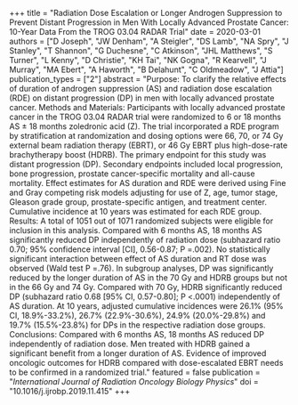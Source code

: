 +++
title = "Radiation Dose Escalation or Longer Androgen Suppression to Prevent Distant Progression in Men With Locally Advanced Prostate Cancer: 10-Year Data From the TROG 03.04 RADAR Trial"
date = 2020-03-01
authors = ["D Joseph", "JW Denham", "A Steigler", "DS Lamb", "NA Spry", "J Stanley", "T Shannon", "G Duchesne", "C Atkinson", "JHL Matthews", "S Turner", "L Kenny", "D Christie", "KH Tai", "NK Gogna", "R Kearvell", "J Murray", "MA Ebert", "A Haworth", "B Delahunt", "C Oldmeadow", "J Attia"]
publication_types = ["2"]
abstract = "Purpose: To clarify the relative effects of duration of androgen suppression (AS) and radiation dose escalation (RDE) on distant progression (DP) in men with locally advanced prostate cancer. Methods and Materials: Participants with locally advanced prostate cancer in the TROG 03.04 RADAR trial were randomized to 6 or 18 months AS ± 18 months zoledronic acid (Z). The trial incorporated a RDE program by stratification at randomization and dosing options were 66, 70, or 74 Gy external beam radiation therapy (EBRT), or 46 Gy EBRT plus high-dose-rate brachytherapy boost (HDRB). The primary endpoint for this study was distant progression (DP). Secondary endpoints included local progression, bone progression, prostate cancer-specific mortality and all-cause mortality. Effect estimates for AS duration and RDE were derived using Fine and Gray competing risk models adjusting for use of Z, age, tumor stage, Gleason grade group, prostate-specific antigen, and treatment center. Cumulative incidence at 10 years was estimated for each RDE group. Results: A total of 1051 out of 1071 randomized subjects were eligible for inclusion in this analysis. Compared with 6 months AS, 18 months AS significantly reduced DP independently of radiation dose (subhazard ratio 0.70; 95% confidence interval [CI], 0.56-0.87; P =.002). No statistically significant interaction between effect of AS duration and RT dose was observed (Wald test P =.76). In subgroup analyses, DP was significantly reduced by the longer duration of AS in the 70 Gy and HDRB groups but not in the 66 Gy and 74 Gy. Compared with 70 Gy, HDRB significantly reduced DP (subhazard ratio 0.68 [95% CI, 0.57-0.80]; P <.0001) independently of AS duration. At 10 years, adjusted cumulative incidences were 26.1% (95% CI, 18.9%-33.2%), 26.7% (22.9%-30.6%), 24.9% (20.0%-29.8%) and 19.7% (15.5%-23.8%) for DPs in the respective radiation dose groups. Conclusions: Compared with 6 months AS, 18 months AS reduced DP independently of radiation dose. Men treated with HDRB gained a significant benefit from a longer duration of AS. Evidence of improved oncologic outcomes for HDRB compared with dose-escalated EBRT needs to be confirmed in a randomized trial."
featured = false
publication = "*International Journal of Radiation Oncology Biology Physics*"
doi = "10.1016/j.ijrobp.2019.11.415"
+++

